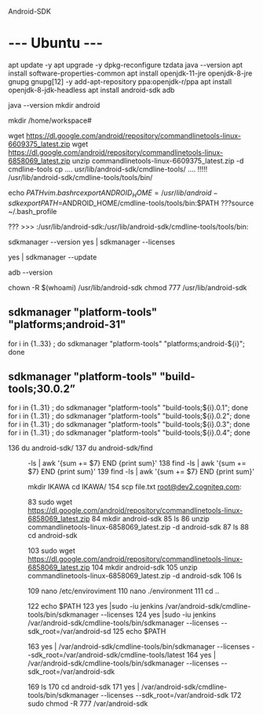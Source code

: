 Android-SDK

# --- Ubuntu ---

apt update -y
apt upgrade -y
dpkg-reconfigure tzdata 
java --version
apt install software-properties-common
apt install openjdk-11-jre openjdk-8-jre gnupg gnupg[12] -y
add-apt-repository ppa:openjdk-r/ppa
apt install openjdk-8-jdk-headless
apt install android-sdk adb

java --version
mkdir android

mkdir /home/workspace# 


wget https://dl.google.com/android/repository/commandlinetools-linux-6609375_latest.zip
wget https://dl.google.com/android/repository/commandlinetools-linux-6858069_latest.zip
unzip commandlinetools-linux-6609375_latest.zip -d cmdline-tools
cp .... usr/lib/android-sdk/cmdline-tools/ ....
!!!!! /usr/lib/android-sdk/cmdline-tools/tools/bin/

echo $PATH
vim .bashrc
export ANDROID_HOME=/usr/lib/android-sdk
export PATH=$ANDROID_HOME/cmdline-tools/tools/bin:$PATH
???source ~/.bash_profile

??? >>> :/usr/lib/android-sdk:/usr/lib/android-sdk/cmdline-tools/tools/bin:

sdkmanager --version
yes | sdkmanager --licenses

yes | sdkmanager --update

adb --version 

chown -R $(whoami) /usr/lib/android-sdk
chmod 777 /usr/lib/android-sdk  

## sdkmanager "platform-tools" "platforms;android-31"
for i in {1..33} ; do sdkmanager "platform-tools" "platforms;android-${i}"; done
## sdkmanager "platform-tools" "build-tools;30.0.2”
for i in {1..31} ; do sdkmanager "platform-tools" "build-tools;${i}.0.1"; done
for i in {1..31} ; do sdkmanager "platform-tools" "build-tools;${i}.0.2"; done
for i in {1..31} ; do sdkmanager "platform-tools" "build-tools;${i}.0.3"; done
for i in {1..31} ; do sdkmanager "platform-tools" "build-tools;${i}.0.4"; done



136  du android-sdk/
  137  du android-sdk/find <dir> -ls | awk '{sum += $7} END {print sum}'
  138  find <android-sdk> -ls | awk '{sum += $7} END {print sum}'
  139  find <android-sdk/> -ls | awk '{sum += $7} END {print sum}'
  
mkdir IKAWA
cd IKAWA/
  154  scp file.txt root@dev2.cogniteq.com:




   83  sudo wget https://dl.google.com/android/repository/commandlinetools-linux-6858069_latest.zip
   84  mkdir android-sdk
   85  ls
   86  unzip commandlinetools-linux-6858069_latest.zip -d android-sdk
   87  ls
   88  cd android-sdk

  103  sudo wget https://dl.google.com/android/repository/commandlinetools-linux-6858069_latest.zip
  104  mkdir android-sdk
  105  unzip commandlinetools-linux-6858069_latest.zip -d android-sdk
  106  ls
 
  109  nano /etc/enviroviment
  110  nano ./environment
  111  cd ..

  122  echo $PATH
  123  yes |sudo -iu jenkins /var/android-sdk/cmdline-tools/bin/sdkmanager --licenses
  124  yes |sudo -iu jenkins /var/android-sdk/cmdline-tools/bin/sdkmanager --licenses --sdk_root=/var/android-sd
  125  echo $PATH

  163  yes | /var/android-sdk/cmdline-tools/bin/sdkmanager --licenses --sdk_root=/var/android-sdk/cmdline-tools/latest
  164  yes | /var/android-sdk/cmdline-tools/bin/sdkmanager --licenses --sdk_root=/var/android-sdk
  

  169  ls
  170  cd android-sdk
  171  yes | /var/android-sdk/cmdline-tools/bin/sdkmanager --licenses --sdk_root=/var/android-sdk
  172  sudo chmod -R 777 /var/android-sdk





